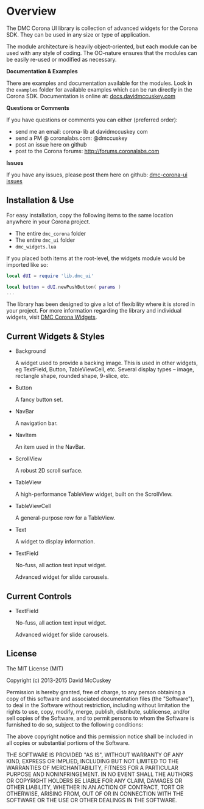 # Overview #

The DMC Corona UI library is collection of advanced widgets for the Corona SDK. They can be used in any size or type of application.

The module architecture is heavily object-oriented, but each module can be used with any style of coding. The OO-nature ensures that the modules can be easily re-used or modified as necessary.


**Documentation & Examples**

There are examples and documentation available for the modules. Look in the `examples` folder for available examples which can be run directly in the Corona SDK. Documentation is online at: [docs.davidmccuskey.com](http://docs.davidmccuskey.com/dmc+corona+ui)


**Questions or Comments**

If you have questions or comments you can either (preferred order):
* send me an email: corona-lib at davidmccuskey com
* send a PM @ coronalabs.com: @dmccuskey
* post an issue here on github
* post to the Corona forums: http://forums.coronalabs.com


**Issues**

If you have any issues, please post them here on github: [dmc-corona-ui issues](http://github.com/dmccuskey/dmc-corona-ui/issues)




## Installation & Use ##

For easy installation, copy the following items to the same location anywhere in your Corona project.

* The entire `dmc_corona` folder
* The entire `dmc_ui` folder
* `dmc_widgets.lua`


If you placed both items at the root-level, the widgets module would be imported like so:

```lua
local dUI = require 'lib.dmc_ui'

local button = dUI.newPushButton( params )
...
```


The library has been designed to give a lot of flexibility where it is stored in your project. For more information regarding the library and individual widgets, visit [DMC Corona Widgets](http://docs.davidmccuskey.com/dmc+corona+ui).



## Current Widgets & Styles ##

* Background

  A widget used to provide a backing image. This is used in other widgets, eg TextField, Button, TableViewCell, etc. Several display types – image, rectangle shape, rounded shape, 9-slice, etc.

* Button

  A fancy button set.

* NavBar

  A navigation bar.

* NavItem

  An item used in the NavBar.

* ScrollView

  A robust 2D scroll surface.

* TableView

  A high-performance TableView widget, built on the ScrollView.

* TableViewCell

  A general-purpose row for a TableView.

* Text

  A widget to display information.

* TextField

  No-fuss, all action text input widget.

  Advanced widget for slide carousels.



## Current Controls ##


* TextField

  No-fuss, all action text input widget.

  Advanced widget for slide carousels.



## License ##

The MIT License (MIT)

Copyright (c) 2013-2015 David McCuskey

Permission is hereby granted, free of charge, to any person obtaining a copy
of this software and associated documentation files (the "Software"), to deal
in the Software without restriction, including without limitation the rights
to use, copy, modify, merge, publish, distribute, sublicense, and/or sell
copies of the Software, and to permit persons to whom the Software is
furnished to do so, subject to the following conditions:

The above copyright notice and this permission notice shall be included in all
copies or substantial portions of the Software.

THE SOFTWARE IS PROVIDED "AS IS", WITHOUT WARRANTY OF ANY KIND, EXPRESS OR
IMPLIED, INCLUDING BUT NOT LIMITED TO THE WARRANTIES OF MERCHANTABILITY,
FITNESS FOR A PARTICULAR PURPOSE AND NONINFRINGEMENT. IN NO EVENT SHALL THE
AUTHORS OR COPYRIGHT HOLDERS BE LIABLE FOR ANY CLAIM, DAMAGES OR OTHER
LIABILITY, WHETHER IN AN ACTION OF CONTRACT, TORT OR OTHERWISE, ARISING FROM,
OUT OF OR IN CONNECTION WITH THE SOFTWARE OR THE USE OR OTHER DEALINGS IN THE
SOFTWARE.
